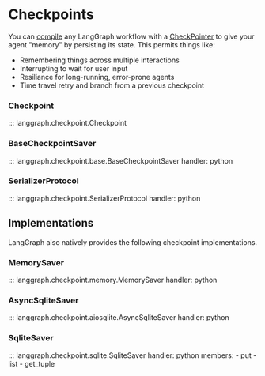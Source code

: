 # Checkpoints

You can [compile](https://langchain-ai.github.io/langgraph/reference/graphs/#langgraph.graph.MessageGraph.compile) any LangGraph workflow with a [CheckPointer](https://langchain-ai.github.io/langgraph/reference/checkpoints/#basecheckpointsaver) to give your agent "memory" by persisting its state. This permits things like:

- Remembering things across multiple interactions
- Interrupting to wait for user input
- Resiliance for long-running, error-prone agents
- Time travel retry and branch from a previous checkpoint

### Checkpoint

::: langgraph.checkpoint.Checkpoint

### BaseCheckpointSaver

::: langgraph.checkpoint.base.BaseCheckpointSaver
    handler: python

### SerializerProtocol

::: langgraph.checkpoint.SerializerProtocol
    handler: python

## Implementations

LangGraph also natively provides the following checkpoint implementations.

### MemorySaver

::: langgraph.checkpoint.memory.MemorySaver
    handler: python

### AsyncSqliteSaver

::: langgraph.checkpoint.aiosqlite.AsyncSqliteSaver
    handler: python


### SqliteSaver

::: langgraph.checkpoint.sqlite.SqliteSaver
    handler: python
    members:
      - put
      - list
      - get_tuple